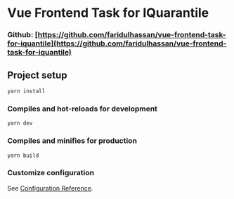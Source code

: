 # Vue Frontend Task for IQuarantile

### Github: [https://github.com/faridulhassan/vue-frontend-task-for-iquantile](https://github.com/faridulhassan/vue-frontend-task-for-iquantile)

## Project setup
```
yarn install
```

### Compiles and hot-reloads for development
```
yarn dev
```

### Compiles and minifies for production
```
yarn build
```


### Customize configuration
See [Configuration Reference](https://cli.vuejs.org/config/).
